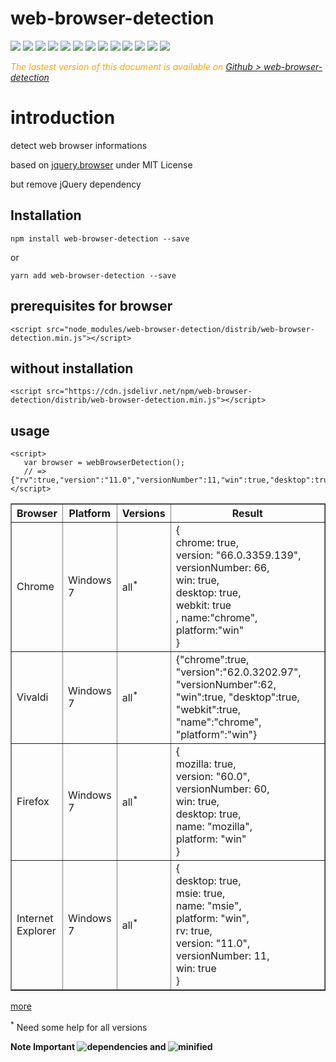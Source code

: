 
<h1 class="title">web-browser-detection</h1>
    <div style="display:inline">
      <a target="_blank" title="build" href="https://travis-ci.org/Sylvain59650/web-browser-detection"><img src="https://travis-ci.org/Sylvain59650/web-browser-detection.png?branch=master" /></a>
      <a target="_blank" title="version" href="https://www.npmjs.com/package/web-browser-detection"><img src="https://img.shields.io/npm/v/web-browser-detection.svg" /></a>
      <a target="_blank" title="package" href="https://github.com/Sylvain59650/web-browser-detection"><img src="https://img.shields.io/github/package-json/v/Sylvain59650/web-browser-detection.svg" /></a>
      <a target="_blank" title="dependencies" href="https://david-dm.org/Sylvain59650/web-browser-detection"><img src="https://img.shields.io/david/Sylvain59650/web-browser-detection.svg" /></a>
      <a target="_blank" title="dependencies graph" href="http://npm.anvaka.com/#/view/2d/web-browser-detection"><img src="https://img.shields.io/badge/dependencies-graph-blue.svg" /></a>
      <img src="https://img.shields.io/bundlephobia/min/web-browser-detection.svg" />
      <img src="https://img.shields.io/badge/eslint-ok-blue.svg" />
      <a target="_blank" title="tests" href="https://sylvain59650.github.io/web-browser-detection/"><img src="https://img.shields.io/badge/tests-passing-brightgreen.svg" /></a>
      <a target="_blank" title="CDN downloads" href="https://www.jsdelivr.com/package/npm/web-browser-detection"><img src="https://data.jsdelivr.com/v1/package/npm/web-browser-detection/badge" /></a>
      <a target="_blank" title="CDN url" href="https://cdn.jsdelivr.net/npm/web-browser-detection/distrib/web-browser-detection.min.js"><img src="https://img.shields.io/badge/cdn-jsdeliv-black.svg" /></a>
	  <img src="https://img.shields.io/npm/l/web-browser-detection.svg" />
      <img src="https://hits.dwyl.com/Sylvain59650/web-browser-detection.svg" />
      <a href="https://gitter.im/SylvainL-projects/web-browser-detection" title="Gitter">
      <img src="https://badges.gitter.im/SylvainL-projects/web-browser-detection.svg" /></a>
    </div>


</div>

 <div class="Note" style="color:orange;font-style:italic">
 
  The lastest version of this document is available on [Github > web-browser-detection](https://github.com/Sylvain59650/web-browser-detection/blob/master/README.md)
</div>

# introduction

detect web browser informations

based on [jquery.browser]("https://cdnjs.cloudflare.com/ajax/libs/jquery-browser/0.1.0/jquery.browser.min.js") under MIT License

but remove jQuery dependency


## Installation

    npm install web-browser-detection --save

or

    yarn add web-browser-detection --save


## prerequisites for browser

 
    <script src="node_modules/web-browser-detection/distrib/web-browser-detection.min.js"></script>

## without installation

    <script src="https://cdn.jsdelivr.net/npm/web-browser-detection/distrib/web-browser-detection.min.js"></script>

## usage

    <script>
       var browser = webBrowserDetection();
       // => {"rv":true,"version":"11.0","versionNumber":11,"win":true,"desktop":true,"msie":true,"name":"msie","platform":"win"} 
    </script>




<table border="1">
<tr>
<th>Browser</th><th>Platform</th><th>Versions</th><th style="width:400px">Result</th></tr>
<tr>
<td>Chrome</td><td>Windows 7</td><td>all<sup>*</sup></td><td>{<br/>
chrome: true,<br/>
 version: "66.0.3359.139", <br/>
 versionNumber: 66,<br/> 
 win: true, <br/>
 desktop: true, <br/>
webkit: true<br/>,
name:"chrome",<br/>
platform:"win"<br/>
}
</td></tr>
<tr>
<td>Vivaldi</td><td>Windows 7</td><td>all<sup>*</sup></td><td>
{"chrome":true, "version":"62.0.3202.97", "versionNumber":62, "win":true, "desktop":true, "webkit":true, "name":"chrome", "platform":"win"}
</td>
</tr>
<tr>
<td>Firefox</td><td>Windows 7</td><td>all<sup>*</sup></td><td>{<br/> mozilla: true,<br/> 
version: "60.0", <br/>
versionNumber: 60, <br/>
win: true,<br/> 
desktop: true, <br/>
name: "mozilla", <br/>
platform: "win" <br/>
}
</td></tr>
<tr>
<td>Internet Explorer</td><td>Windows 7</td><td>all<sup>*</sup></td><td>{<br/>
desktop: true, 
<br/>msie: true,<br/>
name: "msie",<br/> 
platform: "win",<br/> 
rv: true, <br/>
version: "11.0",<br/> 
versionNumber: 11, <br/>
win: true<br/>
}
</td></tr>
</table>

[more](https://sylvain59650.github.io/web-browser-detection/)

<sup>*</sup>  Need some help for all versions

**Note Important ![dependencies](https://img.shields.io/david/Sylvain59650/web-browser-detection.svg) and ![minified](https://img.shields.io/bundlephobia/min/web-browser-detection.svg)**
